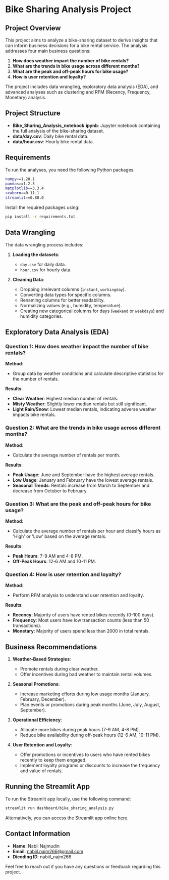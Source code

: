 
# Bike Sharing Analysis Project

## Project Overview

This project aims to analyze a bike-sharing dataset to derive insights that can inform business decisions for a bike rental service. The analysis addresses four main business questions:

1. **How does weather impact the number of bike rentals?**
2. **What are the trends in bike usage across different months?**
3. **What are the peak and off-peak hours for bike usage?**
4. **How is user retention and loyalty?**

The project includes data wrangling, exploratory data analysis (EDA), and advanced analyses such as clustering and RFM (Recency, Frequency, Monetary) analysis.

## Project Structure

- **Bike_Sharing_Analysis_notebook.ipynb**: Jupyter notebook containing the full analysis of the bike-sharing dataset.
- **data/day.csv**: Daily bike rental data.
- **data/hour.csv**: Hourly bike rental data.

## Requirements

To run the analyses, you need the following Python packages:

```bash
numpy==1.20.1
pandas==1.2.3
matplotlib==3.3.4
seaborn==0.11.1
streamlit==0.80.0
```

Install the required packages using:
```bash
pip install -r requirements.txt
```

## Data Wrangling

The data wrangling process includes:

1. **Loading the datasets**:
   - `day.csv` for daily data.
   - `hour.csv` for hourly data.

2. **Cleaning Data**:
   - Dropping irrelevant columns (`instant`, `workingday`).
   - Converting data types for specific columns.
   - Renaming columns for better readability.
   - Normalizing values (e.g., humidity, temperature).
   - Creating new categorical columns for days (`weekend` or `weekdays`) and humidity categories.

## Exploratory Data Analysis (EDA)

### Question 1: How does weather impact the number of bike rentals?

**Method**:
- Group data by weather conditions and calculate descriptive statistics for the number of rentals.

**Results**:
- **Clear Weather**: Highest median number of rentals.
- **Misty Weather**: Slightly lower median rentals but still significant.
- **Light Rain/Snow**: Lowest median rentals, indicating adverse weather impacts bike rentals.

### Question 2: What are the trends in bike usage across different months?

**Method**:
- Calculate the average number of rentals per month.

**Results**:
- **Peak Usage**: June and September have the highest average rentals.
- **Low Usage**: January and February have the lowest average rentals.
- **Seasonal Trends**: Rentals increase from March to September and decrease from October to February.

### Question 3: What are the peak and off-peak hours for bike usage?

**Method**:
- Calculate the average number of rentals per hour and classify hours as 'High' or 'Low' based on the average rentals.

**Results**:
- **Peak Hours**: 7-9 AM and 4-8 PM.
- **Off-Peak Hours**: 12-6 AM and 10-11 PM.

### Question 4: How is user retention and loyalty?

**Method**:
- Perform RFM analysis to understand user retention and loyalty.

**Results**:
- **Recency**: Majority of users have rented bikes recently (0-100 days).
- **Frequency**: Most users have low transaction counts (less than 50 transactions).
- **Monetary**: Majority of users spend less than 2000 in total rentals.

## Business Recommendations

1. **Weather-Based Strategies**:
   - Promote rentals during clear weather.
   - Offer incentives during bad weather to maintain rental volumes.

2. **Seasonal Promotions**:
   - Increase marketing efforts during low usage months (January, February, December).
   - Plan events or promotions during peak months (June, July, August, September).

3. **Operational Efficiency**:
   - Allocate more bikes during peak hours (7-9 AM, 4-8 PM).
   - Reduce bike availability during off-peak hours (12-6 AM, 10-11 PM).

4. **User Retention and Loyalty**:
   - Offer promotions or incentives to users who have rented bikes recently to keep them engaged.
   - Implement loyalty programs or discounts to increase the frequency and value of rentals.

## Running the Streamlit App

To run the Streamlit app locally, use the following command:
```bash
streamlit run dashboard/bike_sharing_analysis.py
```

Alternatively, you can access the Streamlit app online [here](https://nabiil-najm266-bike-sharing.streamlit.app).

## Contact Information

- **Name**: Nabil Najmudin
- **Email**: nabiil.najm266@gmail.com
- **Dicoding ID**: nabiil_najm266

Feel free to reach out if you have any questions or feedback regarding this project.
